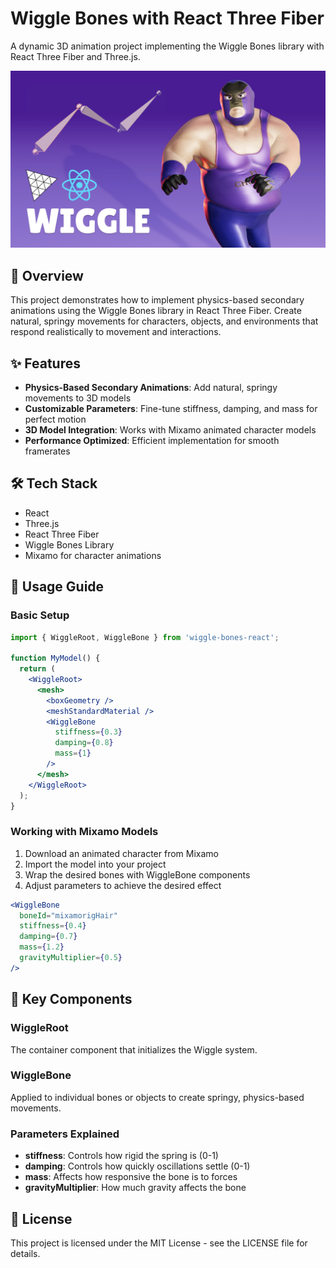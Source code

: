 # Wiggle Bones with React Three Fiber

A dynamic 3D animation project implementing the Wiggle Bones library with React Three Fiber and Three.js.

![Wiggle Bones](/public/md.png)

## 🌟 Overview

This project demonstrates how to implement physics-based secondary animations using the Wiggle Bones library in React Three Fiber. Create natural, springy movements for characters, objects, and environments that respond realistically to movement and interactions.

## ✨ Features

- **Physics-Based Secondary Animations**: Add natural, springy movements to 3D models
- **Customizable Parameters**: Fine-tune stiffness, damping, and mass for perfect motion
- **3D Model Integration**: Works with Mixamo animated character models
- **Performance Optimized**: Efficient implementation for smooth framerates

## 🛠️ Tech Stack

- React
- Three.js
- React Three Fiber
- Wiggle Bones Library
- Mixamo for character animations

## 📝 Usage Guide

### Basic Setup

```jsx
import { WiggleRoot, WiggleBone } from 'wiggle-bones-react';

function MyModel() {
  return (
    <WiggleRoot>
      <mesh>
        <boxGeometry />
        <meshStandardMaterial />
        <WiggleBone 
          stiffness={0.3}
          damping={0.8}
          mass={1}
        />
      </mesh>
    </WiggleRoot>
  );
}
```

### Working with Mixamo Models

1. Download an animated character from Mixamo
2. Import the model into your project
3. Wrap the desired bones with WiggleBone components
4. Adjust parameters to achieve the desired effect

```jsx
<WiggleBone 
  boneId="mixamorigHair"
  stiffness={0.4}
  damping={0.7}
  mass={1.2}
  gravityMultiplier={0.5}
/>
```

## 🧩 Key Components

### WiggleRoot

The container component that initializes the Wiggle system.

### WiggleBone

Applied to individual bones or objects to create springy, physics-based movements.

### Parameters Explained

- **stiffness**: Controls how rigid the spring is (0-1)
- **damping**: Controls how quickly oscillations settle (0-1)
- **mass**: Affects how responsive the bone is to forces
- **gravityMultiplier**: How much gravity affects the bone

## 📄 License

This project is licensed under the MIT License - see the LICENSE file for details.
